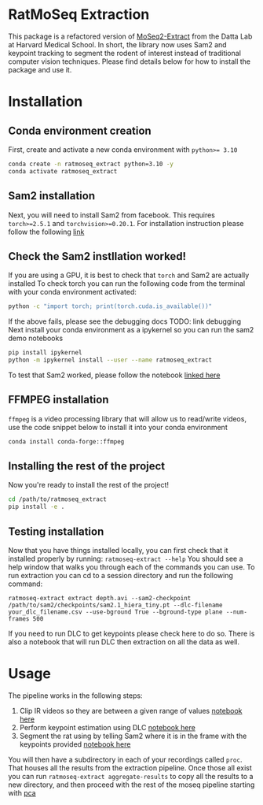 
# RatMoSeq Extraction

This package is a refactored version of [MoSeq2-Extract](https://github.com/dattalab/moseq2-extract.git) from the Datta Lab at Harvard Medical School. In short, the library now uses Sam2 and keypoint tracking to segment the rodent of interest instead of traditional computer vision techniques. Please find details below for how to install the package and use it. 

# Installation 
## Conda environment creation
First, create and activate a new conda environment with `python>= 3.10`
```bash
conda create -n ratmoseq_extract python=3.10 -y
conda activate ratmoseq_extract
```
## Sam2 installation
Next, you will need to install Sam2 from facebook. This requires `torch>=2.5.1` and `torchvision>=0.20.1`. For installation instruction please follow the following [link](https://github.com/facebookresearch/sam2/tree/main?tab=readme-ov-file#installation)
## Check the Sam2 instllation worked!
If you are using a GPU, it is best to check that `torch` and Sam2 are actually installed
To check torch you can run the following code from the terminal with your conda environment activated:
```bash
python -c "import torch; print(torch.cuda.is_available())"
```
If the above fails, please see the debugging docs TODO: link debugging
Next install your conda environment as a ipykernel so you can run the sam2 demo notebooks
```bash
pip install ipykernel
python -m ipykernel install --user --name ratmoseq_extract
```
To test that Sam2 worked, please follow the notebook [linked here](https://github.com/facebookresearch/sam2/blob/main/notebooks/image_predictor_example.ipynb)
## FFMPEG installation
`ffmpeg` is a video processing library that will allow us to read/write videos, use the code snippet below to install it into your conda environment
```bash
conda install conda-forge::ffmpeg
```
## Installing the rest of the project
Now you're ready to install the rest of the project!
```bash
cd /path/to/ratmoseq_extract
pip install -e .
```
## Testing installation
Now that you have things installed locally, you can first check that it installed properly by running: `ratmoseq-extract --help`
You should see a help window that walks you through each of the commands you can use. 
To run extraction you can cd to a session directory and run the following command:
```
ratmoseq-extract extract depth.avi --sam2-checkpoint /path/to/sam2/checkpoints/sam2.1_hiera_tiny.pt --dlc-filename your_dlc_filename.csv --use-bground True --bground-type plane --num-frames 500
```
If you need to run DLC to get keypoints please check here to do so. There is also a notebook that will run DLC then extraction on all the data as well. 

# Usage
The pipeline works in the following steps:
1. Clip IR videos so they are between a given range of values [notebook here](https://github.com/jackransomlovell/ratmoseq_extract/blob/main/notebooks/clip%20ir.ipynb)
2. Perform keypoint estimation using DLC [notebook here](https://github.com/jackransomlovell/ratmoseq_extract/blob/main/notebooks/infer%20keypoints.ipynb)
3. Segment the rat using by telling Sam2 where it is in the frame with the keypoints provided [notebook here](https://github.com/jackransomlovell/ratmoseq_extract/blob/main/notebooks/extract%20all%20sessions.ipynb)

You will then have a subdirectory in each of your recordings called `proc`. That houses all the results from the extraction pipeline. Once those all exist you can run `ratmoseq-extract aggregate-results` to copy all the results to a new directory, and then proceed with the rest of the moseq pipeline starting with [pca](https://github.com/dattalab/moseq2-app/wiki/Command-Line-Interface-for-Extraction-and-Modeling#pca)
